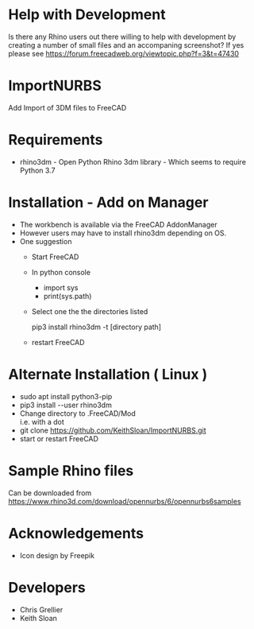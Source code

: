 # Help with Development

Is there any Rhino users out there willing to help with development by
creating a number of small files and an accompaning screenshot?
If yes please see https://forum.freecadweb.org/viewtopic.php?f=3&t=47430

# ImportNURBS

  Add Import of 3DM files to FreeCAD
  
# Requirements 

* rhino3dm - Open Python Rhino 3dm library - Which seems to require Python 3.7 
  
# Installation - Add on Manager

 * The workbench is available via the FreeCAD AddonManager
 * However users may have to install rhino3dm depending on OS.
 * One suggestion
     - Start FreeCAD
     - In python console
        - import sys
        - print(sys.path)
         
     - Select one the the directories listed
     
       pip3 install rhino3dm -t [directory path]
     
     - restart FreeCAD

# Alternate Installation ( Linux )

 * sudo apt install python3-pip
 * pip3 install --user rhino3dm
 * Change directory to .FreeCAD/Mod   
   i.e. with a dot
 * git clone  https://github.com/KeithSloan/ImportNURBS.git
 * start or restart FreeCAD
 
# Sample Rhino files

  Can be downloaded from https://www.rhino3d.com/download/opennurbs/6/opennurbs6samples 

# Acknowledgements

  * Icon design by Freepik

# Developers 
  
 * Chris Grellier
 * Keith Sloan
  
